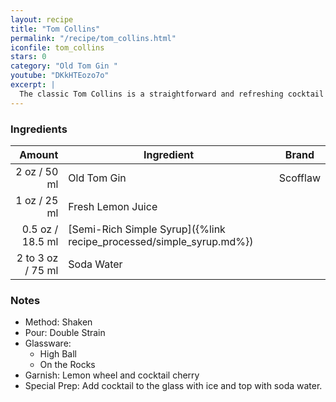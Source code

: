 ```yaml
---
layout: recipe
title: "Tom Collins"
permalink: "/recipe/tom_collins.html"
iconfile: tom_collins
stars: 0
category: "Old Tom Gin "
youtube: "DKkHTEozo7o"
excerpt: |
  The classic Tom Collins is a straightforward and refreshing cocktail that combines gin with lemon juice, sugar and club soda.
---
```


### Ingredients

|    Amount | Ingredient                                                | Brand    |
| --------: | --------------------------------------------------------- | -------- |
|      2 oz / 50 ml | Old Tom Gin                                               | Scofflaw |
|      1 oz / 25 ml | Fresh Lemon Juice                                         |
|    0.5 oz / 18.5 ml | [Semi-Rich Simple Syrup]({%link recipe_processed/simple_syrup.md%}) |
| 2 to 3 oz / 75 ml | Soda Water                                                |

### Notes

- Method: Shaken
- Pour: Double Strain
- Glassware:
  - High Ball
  - On the Rocks
- Garnish: Lemon wheel and cocktail cherry
- Special Prep: Add cocktail to the glass with ice and top with soda water.
